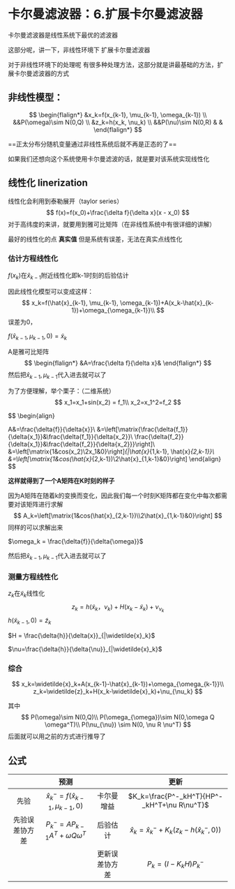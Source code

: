 # 卡尔曼滤波器：6.扩展卡尔曼滤波器

卡尔曼滤波器是线性系统下最优的滤波器

这部分呢，讲一下，非线性环境下 扩展卡尔曼滤波器

对于非线性环境下的处理呢 有很多种处理方法，这部分就是讲最基础的方法，扩展卡尔曼滤波器的方式

## 非线性模型：

$$
\begin{flalign*}
&x_k=f(x_{k-1}, \mu_{k-1}, \omega_{k-1}) \\
&&P(\omega)\sim N(0,Q) \\
&z_k=h(x_k, \nu_k) \\
&&P(\nu)\sim N(0,R)
&
&
\end{flalign*}
$$

==正太分布分随机变量通过非线性系统后就不再是正态的了==

如果我们还想向这个系统使用卡尔曼滤波的话，就是要对该系统实现线性化

## 线性化 linerization

线性化会利用到泰勒展开（taylor series）
$$
f(x)=f(x_0)+\frac{\delta f}{\delta x}(x - x_0)
$$
对于高纬度的来讲，就要用到雅可比矩阵（在非线性系统中有很详细的讲解）

最好的线性化的点 **真实值** 但是系统有误差，无法在真实点线性化

### 估计方程线性化

$f(x_k)$在$\hat{x}_{k-1}$附近线性化即k-1时刻的后验估计

因此线性化模型可以变成这样：
$$
x_k=f(\hat{x}_{k-1}, \mu_{k-1}, \omega_{k-1})+A(x_k-\hat{x}_{k-1})+\omega_{\omega_{k-1}}\\
$$
误差为0，

$f(\hat{x}_{k-1}, \mu_{k-1}, 0) = \widetilde{x}_k$

A是雅可比矩阵
$$
\begin{flalign*}
&A=\frac{\delta f}{\delta x}&
\end{flalign*}
$$
然后把$\hat{x}_{k-1}, \mu_{k-1}$代入进去就可以了

为了方便理解，举个栗子：（二维系统）
$$
x_1=x_1+sin(x_2) = f_1\\
x_2=x_1^2=f_2
$$

$$
\begin{align}

A&=\frac{\delta{f}}{\delta{x}}\\
&=\left[\matrix{\frac{\delta{f_1}}{\delta{x_1}}&\frac{\delta{f_1}}{\delta{x_2}}\\
\frac{\delta{f_2}}{\delta{x_1}}&\frac{\delta{f_2}}{\delta{x_2}}}\right]\\
&=\left[\matrix{1&cos(x_2)\\2x_1&0}\right]_{|\hat{x}_{1,k-1}, \hat{x}_{2,k-1}}\\
&=\left[\matrix{1&cos(\hat{x}_{2,k-1})\\2\hat{x}_{1,k-1}&0}\right]
\end{align}
$$

**这样就得到了一个A矩阵在K时刻的样子**

因为A矩阵在随着k的变换而变化，因此我们每一个时刻K矩阵都在变化中每次都需要对该矩阵进行求解
$$
A_k=\left[\matrix{1&cos(\hat{x}_{2,k-1})\\2\hat{x}_{1,k-1}&0}\right]
$$
同样的可以求解出来

$\omega_k = \frac{\delta{f}}{\delta{\omega}}$

然后把$\hat{x}_{k-1}, \mu_{k-1}$代入进去就可以了

### 测量方程线性化

$z_k$在$\widetilde{x}_k$线性化
$$
z_k=h(\widetilde{x}_k，\nu_k)+H(x_k-\widetilde{x}_k)+\nu_{\nu_k}
$$
$h(\widetilde{x}_{k-1}, 0) = \widetilde{z}_k$

$H = \frac{\delta{h}}{\delta{x}}_{|\widetilde{x}_k}$

$\nu=\frac{\delta{h}}{\delta{\nu}}_{|\widetilde{x}_k}$

### 综合

$$
x_k=\widetilde{x}_k+A(x_{k-1}-\hat{x}_{k-1})+\omega_{\omega_{k-1}}\\
z_k=\widetilde{z}_k+H(x_k-\widetilde{x}_k)+\nu_{\nu_k}
$$

其中
$$
P(\omega)\sim N(0,Q)\\
P(\omega_{\omega})\sim N(0,\omega Q \omega^T)\\
P(\nu_{\nu}) \sim N(0, \nu R \nu^T)
$$
后面就可以用之前的方式进行推导了

## 公式

|                |                     预测                     |                |                         更新                          |
| :------------: | :------------------------------------------: | :------------: | :---------------------------------------------------: |
|      先验      | $\hat{x}^-_k= f(\hat{x}_{k-1}, \mu_{k-1},0)$ |   卡尔曼增益   |      $K_k=\frac{P^-_kH^T}{HP^-_kH^T+\nu R\nu^T}$      |
| 先验误差协方差 |     $P^-_k=AP_{k-1}A^T+\omega Q\omega^T$     |    后验估计    | $\hat{x}_k=\hat{x}^-_k + K_k(z_k - h(\hat{x}^-_k,0))$ |
|                |                                              | 更新误差协方差 |                  $P_k=(I-K_kH)P^-_k$                  |
